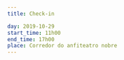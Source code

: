 ```yaml
---
title: Check-in

day: 2019-10-29
start_time: 11h00
end_time: 17h00
place: Corredor do anfiteatro nobre
---
```

